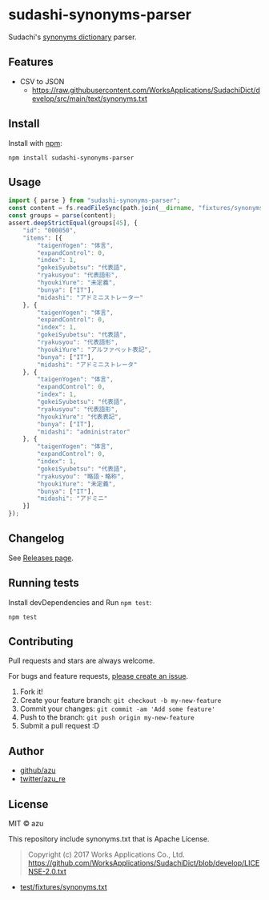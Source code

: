 # sudashi-synonyms-parser

Sudachi's [synonyms dictionary](https://github.com/WorksApplications/SudachiDict/blob/develop/docs/synonyms.md) parser.

## Features

- CSV to JSON
    - https://raw.githubusercontent.com/WorksApplications/SudachiDict/develop/src/main/text/synonyms.txt

## Install

Install with [npm](https://www.npmjs.com/):

    npm install sudashi-synonyms-parser

## Usage

```js
import { parse } from "sudashi-synonyms-parser";
const content = fs.readFileSync(path.join(__dirname, "fixtures/synonyms.txt"), "utf-8");
const groups = parse(content);
assert.deepStrictEqual(groups[45], {
    "id": "000050",
    "items": [{
        "taigenYogen": "体言",
        "expandControl": 0,
        "index": 1,
        "gokeiSyubetsu": "代表語",
        "ryakusyou": "代表語形",
        "hyoukiYure": "未定義",
        "bunya": ["IT"],
        "midashi": "アドミニストレーター"
    }, {
        "taigenYogen": "体言",
        "expandControl": 0,
        "index": 1,
        "gokeiSyubetsu": "代表語",
        "ryakusyou": "代表語形",
        "hyoukiYure": "アルファベット表記",
        "bunya": ["IT"],
        "midashi": "アドミニストレータ"
    }, {
        "taigenYogen": "体言",
        "expandControl": 0,
        "index": 1,
        "gokeiSyubetsu": "代表語",
        "ryakusyou": "代表語形",
        "hyoukiYure": "代表表記",
        "bunya": ["IT"],
        "midashi": "administrator"
    }, {
        "taigenYogen": "体言",
        "expandControl": 0,
        "index": 1,
        "gokeiSyubetsu": "代表語",
        "ryakusyou": "略語・略称",
        "hyoukiYure": "未定義",
        "bunya": ["IT"],
        "midashi": "アドミニ"
    }]
});


```

## Changelog

See [Releases page](https://github.com/azu/sudashi-synonyms-parser/releases).

## Running tests

Install devDependencies and Run `npm test`:

    npm test

## Contributing

Pull requests and stars are always welcome.

For bugs and feature requests, [please create an issue](https://github.com/azu/sudashi-synonyms-parser/issues).

1. Fork it!
2. Create your feature branch: `git checkout -b my-new-feature`
3. Commit your changes: `git commit -am 'Add some feature'`
4. Push to the branch: `git push origin my-new-feature`
5. Submit a pull request :D

## Author

- [github/azu](https://github.com/azu)
- [twitter/azu_re](https://twitter.com/azu_re)

## License

MIT © azu

This repository include synonyms.txt that is Apache License.

> Copyright (c) 2017 Works Applications Co., Ltd.
> https://github.com/WorksApplications/SudachiDict/blob/develop/LICENSE-2.0.txt

- [test/fixtures/synonyms.txt](test/fixtures/synonyms.txt)

